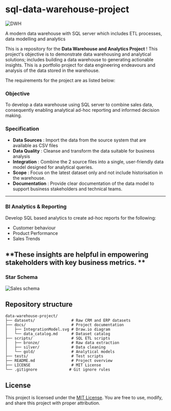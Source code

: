 
# sql-data-warehouse-project

![DWH](https://github.com/user-attachments/assets/9caf7920-a4b0-4fe9-9f3e-d59fe1a1c01f)


A modern data warehouse with SQL server which includes ETL processes, data modelling and analytics

This is a repository for the **Data Warehouse and Analytics Project** !
This project's objective is to demonstrate data warehousing and analytical solutions; includes building a data warehouse to generating actionable insights. This is a portfolio project for data engineering endeavours and analysis of the data stored in the warehouse. 

The requirements for the project are as listed below: 

### Objective 
To develop a data warehouse using SQL server to combine sales data, consequently enabling analytical ad-hoc reporting and informed decision making. 

### Specification 
- **Data Sources** : Import the data from the source system that are available as CSV files 
- **Data Quality** : Cleanse and transform the data suitable for business analysis
- **Integration** : Combine the 2 source files into a single, user-friendly data model designed for analytical queries. 
- **Scope** : Focus on the latest dataset only and not include historisation in the warehouse.
- **Documentation** : Provide clear documentation of the data model to support business stakeholders and technical teams.

---
### BI Analytics & Reporting 
Develop SQL based analytics to create ad-hoc reports for the following:
- Customer behaviour
- Product Performance
- Sales Trends

**These insights are helpful in empowering stakeholders with key business metrics. 
**
---
### Star Schema 
![Sales schema](https://github.com/user-attachments/assets/27ed84aa-e3ff-48d8-b6be-c77460da43e4)

## Repository structure 

```plaintext
data-warehouse-project/
├── datasets/                # Raw CRM and ERP datasets
├── docs/                    # Project documentation
│   ├── IntegrationModel.svg # Draw.io diagram
│   └── data_catalog.md      # Dataset catalog
├── scripts/                 # SQL ETL scripts
│   ├── bronze/              # Raw data extraction
│   ├── silver/              # Data cleaning
│   └── gold/                # Analytical models
├── tests/                   # Test scripts
├── README.md                # Project overview
├── LICENSE                  # MIT License
└── .gitignore              # Git ignore rules
``` 

## License 
This project is licensed under the [MIT License](LICENSE). You are free to use, modify, and share this project with proper attribution. 

